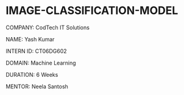 # IMAGE-CLASSIFICATION-MODEL

COMPANY: CodTech IT Solutions

NAME: Yash Kumar

INTERN ID: CT06DG602

DOMAIN: Machine Learning

DURATION: 6 Weeks 

MENTOR: Neela Santosh
